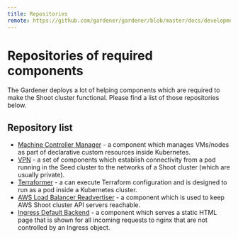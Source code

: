 ```yaml
---
title: Repositories
remote: https://github.com/gardener/gardener/blob/master/docs/development/repositories.md
---
```

# Repositories of required components

The Gardener deploys a lot of helping components which are required to make the Shoot cluster functional. Please find a list of those repositories below.

## Repository list

- [Machine Controller Manager](https://github.com/gardener/machine-controller-manager) - a component which manages VMs/nodes as part of declarative custom resources inside Kubernetes.
- [VPN](https://github.com/gardener/vpn) - a set of components which establish connectivity from a pod running in the Seed cluster to the networks of a Shoot cluster (which are usually private).
- [Terraformer](https://github.com/gardener/terraformer) - a can execute Terraform configuration and is designed to run as a pod inside a Kubernetes cluster.
- [AWS Load Balancer Readvertiser](https://github.com/gardener/aws-lb-readvertiser) - a component which is used to keep AWS Shoot cluster API servers reachable.
- [Ingress Default Backend](https://github.com/gardener/ingress-default-backend) - a component which serves a static HTML page that is shown for all incoming requests to nginx that are not controlled by an Ingress object.
